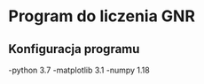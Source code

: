 # Program do liczenia GNR
## Konfiguracja programu
  -python 3.7
  -matplotlib 3.1
  -numpy 1.18
  
